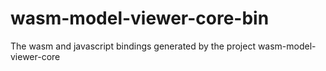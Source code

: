 # wasm-model-viewer-core-bin
The wasm and javascript bindings generated by the project wasm-model-viewer-core
